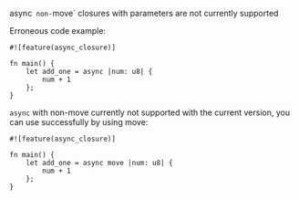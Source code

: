 async` non-`move` closures with parameters are not currently supported

Erroneous code example:

```compile_fail,E0710
#![feature(async_closure)]

fn main() {
    let add_one = async |num: u8| {
        num + 1
    };
}
```

`async` with non-move currently not supported with the current
version, you can use successfully by using move:

```
#![feature(async_closure)]

fn main() {
    let add_one = async move |num: u8| {
        num + 1
    };
}
```
